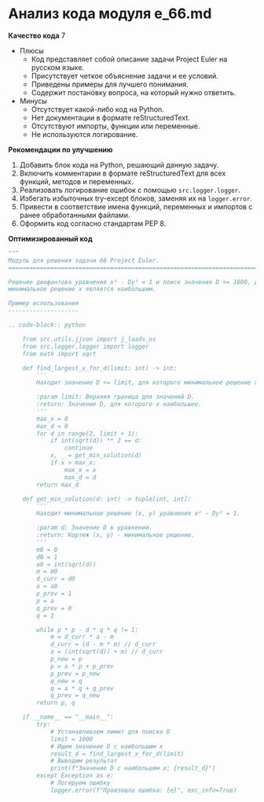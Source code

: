 # Анализ кода модуля e_66.md

**Качество кода**
7
-  Плюсы
    - Код представляет собой описание задачи Project Euler на русском языке.
    - Присутствует четкое объяснение задачи и ее условий.
    - Приведены примеры для лучшего понимания.
    - Содержит постановку вопроса, на который нужно ответить.
-  Минусы
    - Отсутствует какой-либо код на Python.
    - Нет документации в формате reStructuredText.
    - Отсутствуют импорты, функции или переменные.
    - Не используются логирование.

**Рекомендации по улучшению**
1.  Добавить блок кода на Python, решающий данную задачу.
2.  Включить комментарии в формате reStructuredText для всех функций, методов и переменных.
3.  Реализовать логирование ошибок с помощью `src.logger.logger`.
4.  Избегать избыточных try-except блоков, заменяя их на `logger.error`.
5.  Привести в соответствие имена функций, переменных и импортов с ранее обработанными файлами.
6.  Оформить код согласно стандартам PEP 8.

**Оптимизированный код**
```python
"""
Модуль для решения задачи 66 Project Euler.
=========================================================================================

Решение диофантова уравнения x² - Dy² = 1 и поиск значения D <= 1000, для которого
минимальное решение x является наибольшим.

Пример использования
--------------------

.. code-block:: python

    from src.utils.jjson import j_loads_ns
    from src.logger.logger import logger
    from math import sqrt

    def find_largest_x_for_d(limit: int) -> int:
        '''
        Находит значение D <= limit, для которого минимальное решение x уравнения x² - Dy² = 1 является наибольшим.

        :param limit: Верхняя граница для значений D.
        :return: Значение D, для которого x наибольшее.
        '''
        max_x = 0
        max_d = 0
        for d in range(2, limit + 1):
            if int(sqrt(d)) ** 2 == d:
                continue
            x, _ = get_min_solution(d)
            if x > max_x:
                max_x = x
                max_d = d
        return max_d

    def get_min_solution(d: int) -> tuple[int, int]:
        '''
        Находит минимальное решение (x, y) уравнения x² - Dy² = 1.

        :param d: Значение D в уравнении.
        :return: Кортеж (x, y) - минимальное решение.
        '''
        m0 = 0
        d0 = 1
        a0 = int(sqrt(d))
        m = m0
        d_curr = d0
        a = a0
        p_prev = 1
        p = a
        q_prev = 0
        q = 1

        while p * p - d * q * q != 1:
            m = d_curr * a - m
            d_curr = (d - m * m) // d_curr
            a = (int(sqrt(d)) + m) // d_curr
            p_new = p
            p = a * p + p_prev
            p_prev = p_new
            q_new = q
            q = a * q + q_prev
            q_prev = q_new
        return p, q

    if __name__ == "__main__":
        try:
            # Устанавливаем лимит для поиска D
            limit = 1000
            # Ищем значение D с наибольшим x
            result_d = find_largest_x_for_d(limit)
            # Выводим результат
            print(f"Значение D с наибольшим x: {result_d}")
        except Exception as e:
            # Логируем ошибку
            logger.error(f"Произошла ошибка: {e}", exc_info=True)
```